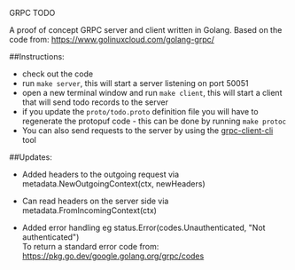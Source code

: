 GRPC TODO

A proof of concept GRPC server and client written in Golang.
Based on the code from: https://www.golinuxcloud.com/golang-grpc/

##Instructions:  
* check out the code
* run `make server`, this will start a server listening on port 50051
* open a new terminal window and run `make client`, this will start a client that will send todo records to the server
* if you update the `proto/todo.proto` definition file you will have to regenerate the protopuf code - this can be done by running `make protoc`
* You can also send requests to the server by using the [grpc-client-cli](https://github.com/vadimi/grpc-client-cli) tool

##Updates:  
* Added headers to the outgoing request via metadata.NewOutgoingContext(ctx, newHeaders)  
* Can read headers on the server side via metadata.FromIncomingContext(ctx)

* Added error handling eg status.Error(codes.Unauthenticated, "Not authenticated")  
To return a standard error code from: https://pkg.go.dev/google.golang.org/grpc/codes

